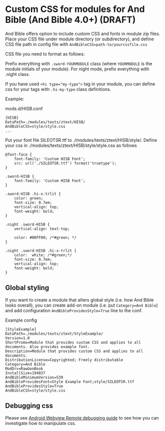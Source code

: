 # Custom CSS for modules for And Bible (And Bible 4.0+) (DRAFT)

And Bible offers option to include custom CSS and fonts in module zip files.
Place your CSS file under module directory (or subdirectory), and define CSS file path in config file with
`AndBibleCSS=path-to/yourcssfile.css`

CSS file you need to format as follows:

Prefix everything with `.sword-YOURMODULE` class (where `YOURMODULE` is the module initials of your module).
For night mode, prefix everything with .night class.

If you have used `<hi type="my-type">` tag in your module, you can define css for your tags with `.hi-my-type` class definitions.

Example:

mods.d/HISB.conf

```
[HISB]
DataPath=./modules/texts/ztext/HISB/
AndBibleCSS=style/style.css
...
```


Put your font file SILEOTSR.ttf to ./modules/texts/ztext/HISB/style/.
Define your css in ./modules/texts/ztext/HISB/style/style.css as follows

```
@font-face {
    font-family: 'Custom HISB Font';
    src: url('./SILEOTSR.ttf') format('truetype');
}

.sword-HISB {
    font-family: 'Custom HISB Font';
}

.sword-HISB .hi-x-trlit {
    color: green;
    font-size: 0.7em;
    vertical-align: top;
    font-weight: bold;
}

.night .sword-HISB {
    vertical-align: text-top;
 
    color: #00FF00; /*#green; */
}

.night .sword-HISB .hi-x-trlit {
    color:  white; /*#green;*/
    font-size: 0.7em;
    vertical-align: top;
    font-weight: bold;
}
```

## Global styling

If you want to create a module that alters global style (i.e. how And Bible looks overall), you can create add-on module (i.e. put `Category=And Bible`) and add configuration `AndBibleProvidesStyle=True` line to the conf. 

Example config 

```
[StyleExample]
DataPath=./modules/texts/ztext/StyleExample/
Version=1.0
ShortPromo=Module that provides custom CSS and applies to all documents. Also provides example font.
Description=Module that provides custom CSS and applies to all documents.
DistributionLicense=Copyrighted; Freely distributable
Category=And Bible
ModDrv=RawGenBook
InstallSize=194837
AndBibleMinimumVersion=539
AndBibleProvidesFont=Style Example Font;style/SILEOTSR.ttf
AndBibleProvidesStyle=True
AndBibleCSS=style/style.css
```

## Debugging css

Please see [Android Webview Remote debugging guide](https://developer.chrome.com/docs/devtools/remote-debugging/) to see how you can investigate how to manipulate css.
